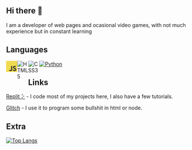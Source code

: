 ## Hi there 👋
I am a developer of web pages and ocasional video games, with not much experience but in constant learning

## Languages
[<img align="left" alt="JavaScript" width="30px" src="https://raw.githubusercontent.com/github/explore/80688e429a7d4ef2fca1e82350fe8e3517d3494d/topics/javascript/javascript.png" />](https://www.javascript.com/)
[<img align="left" alt="HTML5" width="30px" src="https://image.flaticon.com/icons/png/512/1216/1216733.png" />](https://developer.mozilla.org/en-US/docs/Web/Guide/HTML/HTML5)
[<img align="left" alt="CSS3" width="30px" src="https://storagemisellf.blob.core.windows.net/images/logo/skills/css-logo.png"/>](https://developer.mozilla.org/en-US/docs/Web/CSS)
[<img alt="Python" width="30px" src="https://www.jing.fm/clipimg/full/53-537670_python-png-file-python-logo-png.png"/>](https://python.org)

## Links

[Replit ⠕](https://replit.com/@TereDeJugo) - I code most of my projects here, I also have a few tutorials.

[Glitch](https://glitch.com/@LoveAndJuiceBelow) - I use it to program some bullshit in html or node.

## Extra

[![Top Langs](https://github-readme-stats.vercel.app/api/top-langs/?username=Lajbel&theme=dark)](https://github.com/anuraghazra/github-readme-stats)
